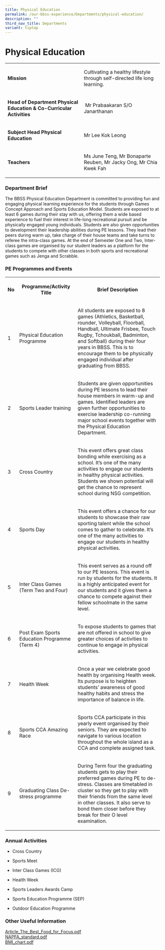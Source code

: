 ```yaml
---
title: Physical Education
permalink: /our-bbss-experience/Departments/physical-education/
description: ""
third_nav_title: Departments
variant: tiptap
---
```

<h1>Physical Education</h1>
<table style="minWidth: 75px">
<colgroup>
<col>
<col>
<col>
</colgroup>
<tbody>
<tr>
<td rowspan="1" colspan="1">
<p><strong>Mission</strong>
</p>
</td>
<td rowspan="1" colspan="2">
<p>Cultivating a healthy lifestyle through self-directed life long learning.</p>
</td>
</tr>
<tr>
<td rowspan="1" colspan="1">
<p><strong>Head of Department Physical Education &amp; Co-Curricular Activities</strong>
</p>
</td>
<td rowspan="1" colspan="2">
<p>&nbsp;Mr Prabaakaran S/O Janarthanan</p>
</td>
</tr>
<tr>
<td rowspan="1" colspan="1">
<p><strong>Subject Head Physical Education</strong>
</p>
</td>
<td rowspan="1" colspan="2">
<p>Mr Lee Kok Leong</p>
</td>
</tr>
<tr>
<td rowspan="1" colspan="1">
<p><strong>Teachers</strong>
</p>
</td>
<td rowspan="1" colspan="2">
<p>Ms June Teng, Mr Bonaparte Reuben, Mr Jacky Ong, Mr Chia Kwek Fah</p>
</td>
</tr>
</tbody>
</table>
<h3>Department Brief</h3>
<p>The BBSS Physical Education Department is committed to providing fun and
engaging physical learning experience for the students through Games Concept
Approach and Sports Education Model. Students are exposed to at least 6
games during their stay with us, offering them a wide based experience
to fuel their interest in life-long recreational pursuit and be physically
engaged young individuals. Students are also given opportunities to development
their leadership abilities during PE lessons. They lead their peers during
warm up, take charge of their house teams and take turns to referee the
intra-class games. At the end of Semester One and Two, Inter-class games
are organised by our student leaders as a platform for the students to
compete with other classes in both sports and recreational games such as
Jenga and Scrabble.</p>
<h3>PE Programmes and Events</h3>
<table style="minWidth: 75px">
<colgroup>
<col>
<col>
<col>
</colgroup>
<tbody>
<tr>
<th rowspan="1" colspan="1">
<p>No</p>
</th>
<th rowspan="1" colspan="1">
<p>Programme/Activity Title</p>
</th>
<th rowspan="1" colspan="1">
<p>Brief Description</p>
</th>
</tr>
<tr>
<td rowspan="1" colspan="1">
<p>1</p>
</td>
<td rowspan="1" colspan="1">
<p>Physical Education Programme</p>
</td>
<td rowspan="1" colspan="1">
<p>All students are exposed to 8 games (Athletics, Basketball, rounder, Volleyball,
Floorball, Handball, Ultimate Frisbee, Touch Rugby, Tchoukball, Badminton,
and Softball) during their four years in BBSS. This is to encourage them
to be physically engaged individual after graduating from BBSS.</p>
</td>
</tr>
<tr>
<td rowspan="1" colspan="1">
<p>2</p>
</td>
<td rowspan="1" colspan="1">
<p>Sports Leader training</p>
</td>
<td rowspan="1" colspan="1">
<p>Students are given opportunities during PE lessons to lead their house
members in warm-up and games. Identified leaders are given further opportunities
to exercise leadership co-running major school events together with the
Physical Education Department.</p>
</td>
</tr>
<tr>
<td rowspan="1" colspan="1">
<p>3</p>
</td>
<td rowspan="1" colspan="1">
<p>Cross Country</p>
</td>
<td rowspan="1" colspan="1">
<p>This event offers great class bonding while exercising as a school. It’s
one of the many activities to engage our students in healthy physical activities.
Students we shown potential will get the chance to represent school during
NSG competition.</p>
</td>
</tr>
<tr>
<td rowspan="1" colspan="1">
<p>4</p>
</td>
<td rowspan="1" colspan="1">
<p>Sports Day</p>
</td>
<td rowspan="1" colspan="1">
<p>This event offers a chance for our students to showcase their raw sporting
talent while the school comes to gather to celebrate. It’s one of the many
activities to engage our students in healthy physical activities.</p>
</td>
</tr>
<tr>
<td rowspan="1" colspan="1">
<p>5</p>
</td>
<td rowspan="1" colspan="1">
<p>Inter Class Games (Term Two and Four)</p>
</td>
<td rowspan="1" colspan="1">
<p>This event serves as a round off to our PE lessons. This event is run
by students for the students. It is a highly anticipated event for our
students and it gives them a chance to compete against their fellow schoolmate
in the same level.</p>
</td>
</tr>
<tr>
<td rowspan="1" colspan="1">
<p>6</p>
</td>
<td rowspan="1" colspan="1">
<p>Post Exam Sports Education Programme (Term 4)</p>
</td>
<td rowspan="1" colspan="1">
<p>To expose students to games that are not offered in school to give greater
choices of activities to continue to engage in physical activities.</p>
</td>
</tr>
<tr>
<td rowspan="1" colspan="1">
<p>7</p>
</td>
<td rowspan="1" colspan="1">
<p>Health Week</p>
</td>
<td rowspan="1" colspan="1">
<p>Once a year we celebrate good health by organising Health week. Its purpose
is to heighten students’ awareness of good healthy habits and stress the
importance of balance in life.</p>
</td>
</tr>
<tr>
<td rowspan="1" colspan="1">
<p>8</p>
</td>
<td rowspan="1" colspan="1">
<p>Sports CCA Amazing Race</p>
</td>
<td rowspan="1" colspan="1">
<p>Sports CCA participate in this yearly event organised by their seniors.
They are expected to navigate to various location throughout the whole
island as a CCA and complete assigned task.</p>
</td>
</tr>
<tr>
<td rowspan="1" colspan="1">
<p>9</p>
</td>
<td rowspan="1" colspan="1">
<p>Graduating Class De-stress programme</p>
</td>
<td rowspan="1" colspan="1">
<p>During Term four the graduating students gets to play their preferred
games during PE to de-stress. Classes are timetabled in cluster so they
get to play with their friends from the same level in other classes. It
also serve to bond them closer before they break for their O level examination.</p>
</td>
</tr>
</tbody>
</table>
<h3>Annual Activities</h3>
<ul data-tight="true" class="tight">
<li>
<p>Cross Country</p>
</li>
<li>
<p>Sports Meet</p>
</li>
<li>
<p>Inter Class Games (ICG)</p>
</li>
<li>
<p>Health Week</p>
</li>
<li>
<p>Sports Leaders Awards Camp</p>
</li>
<li>
<p>Sports Education Programme (SEP)</p>
</li>
<li>
<p>Outdoor Education Programme</p>
</li>
</ul>
<h3>Other Useful Information</h3>
<p><a href="/files/Our%20bbss%20experience/Article_The_Best_Food_for_Focus.pdf" rel="noopener noreferrer nofollow" target="_blank">Article_The_Best_Food_for_Focus.pdf</a>
<br><a href="/files/Our%20bbss%20experience/NAPFA_standard.pdf" rel="noopener noreferrer nofollow" target="_blank">NAPFA_standard.pdf</a>
<br><a href="/files/Our%20bbss%20experience/BMI_chart.pdf" rel="noopener noreferrer nofollow" target="_blank">BMI_chart.pdf</a>
</p>
